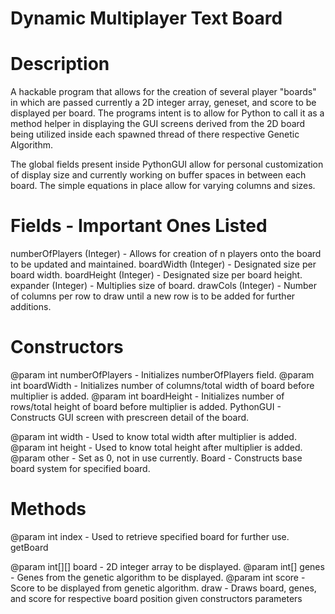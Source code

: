 # Dynamic Multiplayer Text Board

# Description

A hackable program that allows for the creation of several player "boards" in which are passed currently
a 2D integer array, geneset, and score to be displayed per board.
The programs intent is to allow for Python to call it as a method helper in displaying the GUI screens derived from the 2D board being
utilized inside each spawned thread of there respective Genetic Algorithm.

The global fields present inside PythonGUI allow for personal customization of display size and currently working on buffer spaces in
between each board. The simple equations in place allow for varying columns and sizes.

# Fields - Important Ones Listed

numberOfPlayers (Integer) - Allows for creation of n players onto the board to be updated and maintained.
boardWidth (Integer) - Designated size per board width.
boardHeight (Integer) - Designated size per board height.
expander (Integer) - Multiplies size of board.
drawCols (Integer) - Number of columns per row to draw until a new row is to be added for further additions.

# Constructors

@param int numberOfPlayers - Initializes numberOfPlayers field.
@param int boardWidth - Initializes number of columns/total width of board before multiplier is added.
@param int boardHeight - Initializes number of rows/total height of board before multiplier is added. 
PythonGUI - Constructs GUI screen with prescreen detail of the board.

@param int width - Used to know total width after multiplier is added.
@param int height - Used to know total height after multiplier is added.
@param other - Set as 0, not in use currently.
Board - Constructs base board system for specified board.

# Methods

@param int index - Used to retrieve specified board for further use.
getBoard

@param int[][] board - 2D integer array to be displayed.
@param int[] genes - Genes from the genetic algorithm to be displayed.
@param int score - Score to be displayed from genetic algorithm.
draw - Draws board, genes, and score for respective board position given constructors parameters

